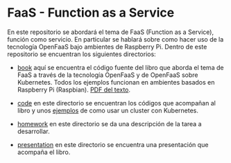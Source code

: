 # FaaS - Function as a Service

En este repositorio se abordará el tema de FaaS (Function as a Service), función como servicio.
En particular se hablará sobre como hacer uso de la tecnología OpenFaaS bajo ambientes de Raspberry Pi.
Dentro de este repositorio se encuentran los siguientes directorios:

* [book](book) aquí se encuentra el código fuente del libro que aborda el tema de FaaS a través de la tecnología OpenFaaS y de OpenFaaS sobre Kubernetes. Todos los ejemplos funcionan en ambientes basados en Raspberry Pi (Raspbian). [PDF del texto](book/output/book.pdf).

* [code](code) en este directorio se encuentran los códigos que acompañan al libro y unos [ejemplos](code/examples/) de como usar un cluster con Kubernetes.

* [homework](homework) en este directorio se da una descripción de la tarea a desarrollar.

* [presentation](presentation) en este directorio se encuentra una presentación que acompaña el libro.
